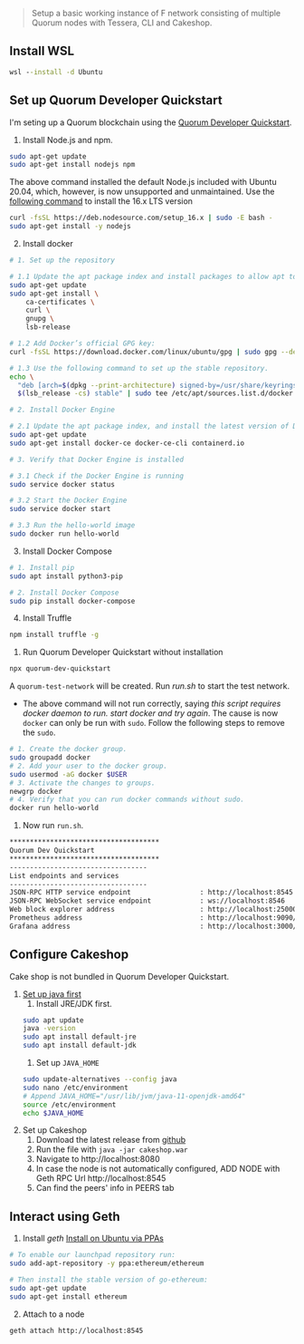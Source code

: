> Setup a basic working instance of F network consisting of multiple Quorum nodes with Tessera, CLI and Cakeshop.

## Install WSL

```cmd
wsl --install -d Ubuntu
```

## Set up Quorum Developer Quickstart


I'm seting up a Quorum blockchain using the [Quorum Developer Quickstart](https://consensys.net/docs/goquorum//en/latest/tutorials/quorum-dev-quickstart/).

1. Install Node.js and npm.
```bash
sudo apt-get update
sudo apt-get install nodejs npm
```
The above command installed the default Node.js included with Ubuntu 20.04, which, however, is now unsupported and unmaintained. Use the [following command](https://github.com/nodesource/distributions/blob/master/README.md) to install the 16.x LTS version

```bash
curl -fsSL https://deb.nodesource.com/setup_16.x | sudo -E bash -
sudo apt-get install -y nodejs
```

2. Install docker
```bash
# 1. Set up the repository

# 1.1 Update the apt package index and install packages to allow apt to use a repository over HTTPS:
sudo apt-get update
sudo apt-get install \
    ca-certificates \
    curl \
    gnupg \
    lsb-release

# 1.2 Add Docker’s official GPG key:
curl -fsSL https://download.docker.com/linux/ubuntu/gpg | sudo gpg --dearmor -o /usr/share/keyrings/docker-archive-keyring.gpg

# 1.3 Use the following command to set up the stable repository. 
echo \
  "deb [arch=$(dpkg --print-architecture) signed-by=/usr/share/keyrings/docker-archive-keyring.gpg] https://download.docker.com/linux/ubuntu \
  $(lsb_release -cs) stable" | sudo tee /etc/apt/sources.list.d/docker.list > /dev/null

# 2. Install Docker Engine

# 2.1 Update the apt package index, and install the latest version of Docker Engine and containerd, or go to the next step to install a specific version:
sudo apt-get update
sudo apt-get install docker-ce docker-ce-cli containerd.io

# 3. Verify that Docker Engine is installed

# 3.1 Check if the Docker Engine is running
sudo service docker status

# 3.2 Start the Docker Engine
sudo service docker start

# 3.3 Run the hello-world image
sudo docker run hello-world
```

3. Install Docker Compose

```bash
# 1. Install pip
sudo apt install python3-pip

# 2. Install Docker Compose
sudo pip install docker-compose
```

4. Install Truffle

```bash
npm install truffle -g
```

1. Run Quorum Developer Quickstart without installation

```bash
npx quorum-dev-quickstart
```

A `quorum-test-network` will be created. Run *run.sh* to start the test network.
- The above command will not run correctly, saying *this script requires docker daemon to run. start docker and try again*. The cause is now `docker` can only be run with `sudo`. Follow the following steps to remove the `sudo`. 

```bash
# 1. Create the docker group.
sudo groupadd docker
# 2. Add your user to the docker group.
sudo usermod -aG docker $USER
# 3. Activate the changes to groups.
newgrp docker
# 4. Verify that you can run docker commands without sudo.
docker run hello-world
``` 

1. Now run `run.sh`.

```bash
*************************************
Quorum Dev Quickstart
*************************************
----------------------------------
List endpoints and services
----------------------------------
JSON-RPC HTTP service endpoint                 : http://localhost:8545
JSON-RPC WebSocket service endpoint            : ws://localhost:8546
Web block explorer address                     : http://localhost:25000/
Prometheus address                             : http://localhost:9090/graph
Grafana address                                : http://localhost:3000/d/a1lVy7ycin9Yv/goquorum-overview?orgId=1&refresh=10s&from=now-30m&to=now&var-system=All
```

## Configure Cakeshop

Cake shop is not bundled in Quorum Developer Quickstart.

1. [Set up java first](https://www.digitalocean.com/community/tutorials/how-to-install-java-with-apt-on-ubuntu-20-04)
   1. Install JRE/JDK first.
    ```bash
    sudo apt update
    java -version
    sudo apt install default-jre
    sudo apt install default-jdk
    ```
   1. Set up `JAVA_HOME`
    ```bash
    sudo update-alternatives --config java
    sudo nano /etc/environment
    # Append JAVA_HOME="/usr/lib/jvm/java-11-openjdk-amd64"
    source /etc/environment
    echo $JAVA_HOME
    ```
2. Set up Cakeshop
   1. Download the latest release from [github](https://github.com/ConsenSys/cakeshop/releases)
   2. Run the file with `java -jar cakeshop.war`
   3. Navigate to http://localhost:8080
   4. In case the node is not automatically configured, ADD NODE with Geth RPC Url http://localhost:8545
   5. Can find the peers' info in PEERS tab

## Interact using Geth

1. Install *geth* [Install on Ubuntu via PPAs](https://geth.ethereum.org/docs/install-and-build/installing-geth#install-on-ubuntu-via-ppas)
```bash
# To enable our launchpad repository run:
sudo add-apt-repository -y ppa:ethereum/ethereum

# Then install the stable version of go-ethereum:
sudo apt-get update
sudo apt-get install ethereum
```
2. Attach to a node
```bash
geth attach http://localhost:8545
```




